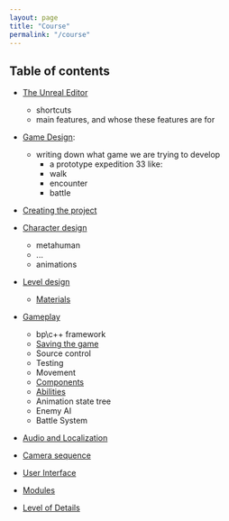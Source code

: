```yaml
---
layout: page
title: "Course"
permalink: "/course"
---
```


## Table of contents
    
- [The Unreal Editor](/course/editor-shortcuts)
    - shortcuts
    - main features, and whose these features are for
    
- [Game Design](/course/game-design):
    - writing down what game we are trying to develop
        - a prototype expedition 33 like:
        - walk
        - encounter
        - battle

- [Creating the project](/course/create-a-project)

- [Character design](/course/character-design)
    - metahuman
    - ...
    - animations
                
- [Level design](/course/level-design)
    - [Materials](/course/materials)
        
- [Gameplay](/course/gameplay)
    - bp\c++ framework
    - [Saving the game](/course/saving-the-game)
    - Source control
    - Testing
    - Movement
    - [Components](/course/components)
    - [Abilities](/course/abilities)
    - Animation state tree
    - Enemy AI
    - Battle System
        
- [Audio and Localization](/course/audio)      

- [Camera sequence](/course/camera)

- [User Interface](/course/user-interface)

- [Modules](/course/modules)

- [Level of Details]()
